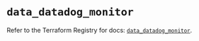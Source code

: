 # `data_datadog_monitor`

Refer to the Terraform Registry for docs: [`data_datadog_monitor`](https://registry.terraform.io/providers/datadog/datadog/3.43.1/docs/data-sources/monitor).
